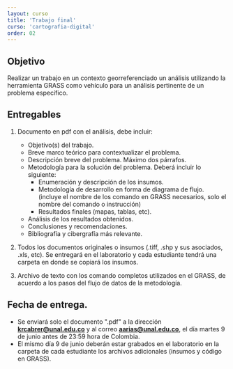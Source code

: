 ```yaml
---
layout: curso
title: 'Trabajo final'
curso: 'cartografia-digital'
order: 02
---
```


## Objetivo

Realizar un trabajo en un contexto georreferenciado un análisis
utilizando la herramienta GRASS como vehículo para un análisis 
pertinente de un problema específico.

## Entregables
 1. Documento en pdf con el análisis, debe incluir:

    - Objetivo(s) del trabajo.
    - Breve marco teórico para contextualizar el problema.
    - Descripción breve del problema. Máximo dos párrafos.
    - Metodología para la solución del problema. Deberá
      incluir lo siguiente:
       + Enumeración y descripción de los insumos.
       + Metodología de desarrollo en forma de diagrama de flujo.
         (incluye el nombre de los comando en GRASS necesarios, 
         solo el nombre del comando o instrucción)
       + Resultados finales (mapas, tablas, etc).
    - Análisis de los resultados obtenidos.
    - Conclusiones y recomendaciones.
    - Bibliografía y cibergrafía más relevante.

2. Todos los documentos originales o insumos (.tiff, .shp y sus asociados,
   .xls, etc). Se entregará en el laboratorio y cada estudiante
   tendrá una carpeta en donde se copiará los insumos.

3. Archivo de texto con los comando completos utilizados en el GRASS,
   de acuerdo a los pasos del flujo de datos de la metodología.

## Fecha de entrega.
- Se enviará solo el documento ".pdf" a la dirección **krcabrer@unal.edu.co** y
  al correo **aarias@unal.edu.co**, el día martes 9 de junio antes de 23:59 hora de Colombia.
- El mismo día 9 de junio deberán estar grabados en el laboratorio en la carpeta de
  cada estudiante los archivos adicionales (insumos y código en GRASS).


